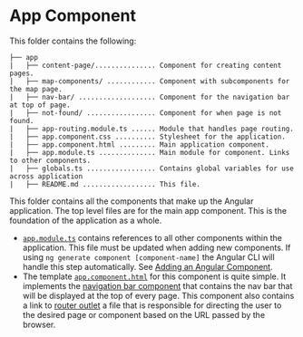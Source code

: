 # App Component #

This folder contains the following:

```
├── app
|   ├── content-page/............... Component for creating content pages.
|   ├── map-components/ ............ Component with subcomponents for the map page.
|   ├── nav-bar/ ................... Component for the navigation bar at top of page.
|   ├── not-found/ ................. Component for when page is not found.
|   ├── app-routing.module.ts ...... Module that handles page routing.
|   ├── app.component.css .......... Stylesheet for the application.
|   ├── app.component.html ......... Main application component.
|   ├── app.module.ts .............. Main module for component. Links to other components. 
|   ├── globals.ts ................. Contains global variables for use across application
|   ├── README.md .................. This file.
```

This folder contains all the components that make up the Angular application. The top level files are for the main app component. This is the foundation of the application as a whole. 

* [`app.module.ts`](./app.module.ts) contains references to all other components within the application. This file must be updated when adding new components. If using `ng generate component [component-name]` the Angular CLI will handle this step automatically. See [Adding an Angular Component](../../README.md/#adding-an-angular-component). 
* The template [`app.component.html`](./app.component.html) for this component is quite simple. It implements the [navigation bar component](./nav-bar/README.md) that contains the nav bar that will be displayed at the top of every page. This component also contains a link to [router outlet](./app-routing.module.ts) a file that is responsible for directing the user to the desired page or component based on the URL passed by the browser.